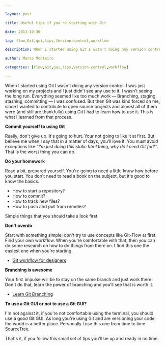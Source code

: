 ---
layout: post
title: Useful tips if you're starting with Git
date: 2013-10-30
tag: flow,Git,gui,tips,Version-control,workflow
description: When I started using Git I wasn't doing any version control. I was just working on my projects and I just didn't see any use to it. I wasn't seeing
author: Marco Monteiro
categories: [flow,Git,gui,tips,Version-control,workflow]
---

When I started using Git I wasn't doing any version control. I was just working on my projects and I just didn't see any use to it. I wasn't seeing the long run. Everything seemed like too much work — Branching, staging, stashing, committing — I was confused.  But then Git was kind forced on me, since I wanted to contribute to open source projects and almost all of them were (and still are thankfully) using Git I had to learn how to use it. This is what I learned from that process.

<!--more-->

**<i class="icon-arrow-right"></i> Commit yourself to using Git**

Really, don't give up. It's going to hurt. Your not going to like it at first. But believe me when I say that in a matter of days, you'll love it. You must avoid exceptions like *"I'm just doing this static html thing, why do I need Git for?"*. That is the worst thing you can do.

**<i class="icon-arrow-right"></i> Do your homework**

Read a bit, prepared yourself. You're going to need a little know how before you start. You don't need to read a book on the subject, but it's good to know the basics. 

* <i class="icon-angle-right"></i> How to start a repository?
* <i class="icon-angle-right"></i> How to commit?
* <i class="icon-angle-right"></i> How to track new files?
* <i class="icon-angle-right"></i> How to push and pull from remotes?

Simple things that you should take a look first.

**<i class="icon-arrow-right"></i> Don't overdo**

Start with something simple, don't try to use concepts like Git-Flow at first. Find your own workflow. When you're comfortable with that, then you can do some research on how to do things from there on. I find this one the easiest one when you're starting.

* [<i class="icon-angle-right"></i> Git workflow for designers](http://blog.teamtreehouse.com/git-for-designers-part-1)

**<i class="icon-arrow-right"></i> Branching is awesome**

Your first impulse will be to stay on the same branch and just work there. Don't do that, learn the power of branching and you'll see that is worth it.

* [<i class="icon-angle-right"></i> Learn Git Branching](http://pcottle.github.io/learnGitBranching/)

**<i class="icon-arrow-right"></i> To use a Git GUI or not to use a Git GUI?**

I'm not against it, if you're not comfortable using the terminal, you should use a good Git GUI. As long you're using Git and are versioning your code the world is a better place. Personally I use this one from time to time [SourceTree](http://www.sourcetreeapp.com/).

That's it, if you follow this small set of tips you'll be up and ready in no time.